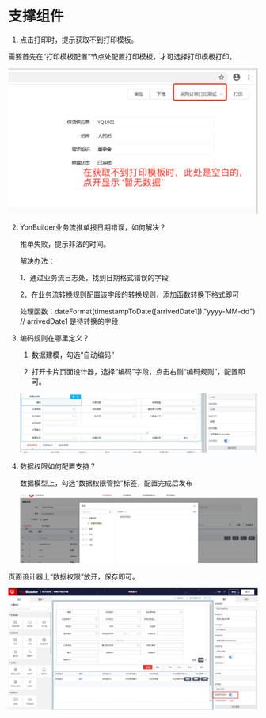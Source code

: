 # 支撑组件

1.  点击打印时，提示获取不到打印模板。

   需要首先在“打印模板配置”节点处配置打印模板，才可选择打印模板打印。

   <img src="/image/image2020-10-21 17_45_37.png" style="zoom:60%;" />

   

2. YonBuilder业务流推单报日期错误，如何解决？

   推单失败，提示非法的时间。

    解决办法：

   1、通过业务流日志处，找到日期格式错误的字段

   2、在业务流转换规则配置该字段的转换规则，添加函数转换下格式即可

   处理函数：dateFormat(timestampToDate([arrivedDate1]),"yyyy-MM-dd")   // arrivedDate1 是待转换的字段

   

3. 编码规则在哪里定义？

   1)  数据建模，勾选“自动编码”

   2)  打开卡片页面设计器，选择“编码”字段，点击右侧“编码规则”，配置即可。

   ![](/image/编码规则.png)

   

4. 数据权限如何配置支持？

   数据模型上，勾选“数据权限管控”标签，配置完成后发布

   ![](/image/数据权限1.png)

页面设计器上“数据权限”放开，保存即可。

![](/image/数据权限2.png)




